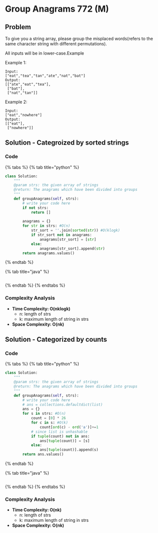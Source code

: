 # Group Anagrams 772 \(M\)

## Problem

To give you a string array, please group the misplaced words\(refers to the same character string with different permutations\).

All inputs will be in lower-case.Example

Example 1:

```text
Input:
["eat","tea","tan","ate","nat","bat"]
Output:
[["ate","eat","tea"],
 ["bat"],
 ["nat","tan"]]
```

Example 2:

```text
Input:
["eat","nowhere"]
Output:
[["eat"],
 ["nowhere"]]
```

## Solution - Categroized by sorted strings

### Code

{% tabs %}
{% tab title="python" %}
```python
class Solution:
    """
    @param strs: the given array of strings
    @return: The anagrams which have been divided into groups
    """
    def groupAnagrams(self, strs):
        # write your code here
        if not strs:
            return []
        
        anagrams = {}
        for str in strs: #O(n)
            str_sort = ''.join(sorted(str)) #O(klogk)
            if str_sort not in anagrams:
                anagrams[str_sort] = [str]
            else:
                anagrams[str_sort].append(str)
        return anagrams.values()

```
{% endtab %}

{% tab title="java" %}
```

```
{% endtab %}
{% endtabs %}

### Complexity Analysis

* **Time Complexity: O\(nklogk\)**
  * n: length of strs
  * k: maximum length of string in strs
* **Space Complexity: O\(nk\)**

## Solution - Categorized by counts

### Code

{% tabs %}
{% tab title="python" %}
```python
class Solution:
    """
    @param strs: the given array of strings
    @return: The anagrams which have been divided into groups
    """
    def groupAnagrams(self, strs):
        # write your code here
        # ans = collections.defaultdict(list)
        ans = {}
        for s in strs: #O(n)
            count = [0] * 26
            for c in s: #O(k)
                count[ord(c) - ord('a')]+=1
            # since list is unhashable 
            if tuple(count) not in ans:
                ans[tuple(count)] = [s]
            else:
                ans[tuple(count)].append(s)
        return ans.values()
```
{% endtab %}

{% tab title="java" %}
```

```
{% endtab %}
{% endtabs %}

### Complexity Analysis

* **Time Complexity: O\(nk\)**
  * n: length of strs
  * k: maximum length of string in strs
* **Space Complexity: O\(nk\)**

